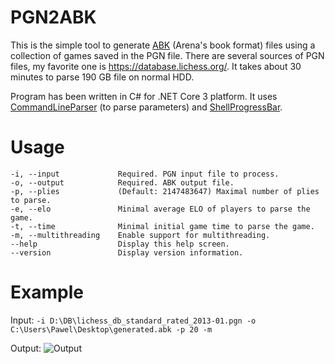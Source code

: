 # PGN2ABK
This is the simple tool to generate [ABK](https://www.chessprogramming.org/ABK) (Arena's book format) files using a collection of games saved in the PGN file. There are several sources of PGN files, my favorite one is https://database.lichess.org/. It takes about 30 minutes to parse 190 GB file on normal HDD.

Program has been written in C# for .NET Core 3 platform. It uses [CommandLineParser](https://github.com/commandlineparser/commandline) (to parse parameters) and [ShellProgressBar](https://github.com/Mpdreamz/shellprogressbar).

# Usage

```
-i, --input             Required. PGN input file to process.
-o, --output            Required. ABK output file.
-p, --plies             (Default: 2147483647) Maximal number of plies to parse.
-e, --elo               Minimal average ELO of players to parse the game.
-t, --time              Minimal initial game time to parse the game.
-m, --multithreading    Enable support for multithreading.
--help                  Display this help screen.
--version               Display version information.
```

# Example

Input: `-i D:\DB\lichess_db_standard_rated_2013-01.pgn -o C:\Users\Pawel\Desktop\generated.abk -p 20 -m`

Output:
![Output](https://i.imgur.com/J4FcrwN.png)